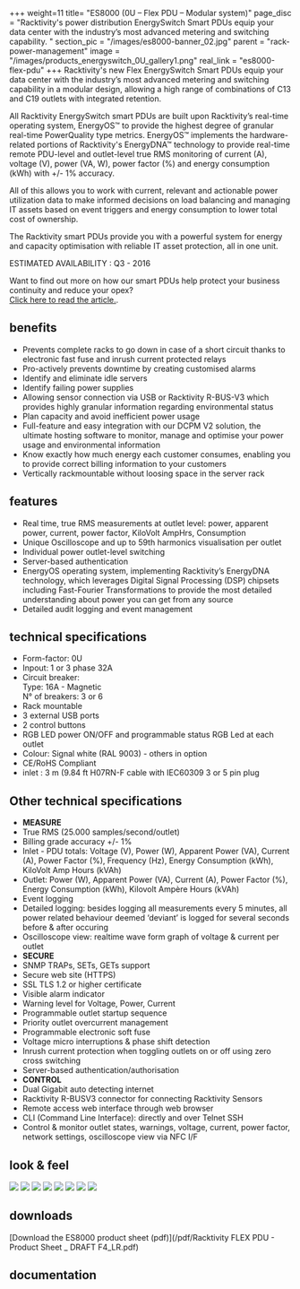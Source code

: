 +++
weight=11
title= "ES8000 (0U – Flex PDU – Modular system)"
page_disc = "Racktivity's power distribution EnergySwitch Smart PDUs equip your data center with the industry’s most advanced metering and switching capability.  "
section_pic = "/images/es8000-banner_02.jpg"
parent = "rack-power-management"
image = "/images/products_energyswitch_0U_gallery1.png"
real_link = "es8000-flex-pdu"
+++
Racktivity's new Flex EnergySwitch Smart PDUs equip your data center with the industry’s most advanced metering and switching capability in a modular design, allowing a high range of combinations of C13 and C19 outlets with integrated retention.  

All Racktivity EnergySwitch smart PDUs are built upon Racktivity’s real-time operating system, EnergyOS™ to provide the highest degree of granular real-time PowerQuality type metrics. EnergyOS™ implements the hardware-related portions of Racktivity's EnergyDNA™ technology to provide real-time remote PDU-level and outlet-level true RMS monitoring of current (A), voltage (V), power (VA, W), power factor (%) and energy consumption (kWh) with +/- 1% accuracy.

All of this allows you to work with current, relevant and actionable power utilization data to make informed decisions on load balancing and managing IT assets based on event triggers and energy consumption to lower total cost of ownership.

The Racktivity smart PDUs provide you with a powerful system for energy and capacity optimisation with reliable IT asset protection, all in one unit.

ESTIMATED AVAILABILITY : Q3 - 2016

Want to find out more on how our smart PDUs help protect your business continuity and reduce your opex?  
[Click here to read the article.](/our-smart-pdus-increase-your-uptime-reduce-opex).

## benefits

* Prevents complete racks to go down in case of a short circuit thanks to electronic fast fuse and inrush current protected relays
* Pro-actively prevents downtime by creating customised alarms
* Identify and eliminate idle servers
* Identify failing power supplies
* Allowing sensor connection via USB or Racktivity R-BUS-V3 which provides highly granular information regarding environmental status
* Plan capacity and avoid inefficient power usage
* Full-feature and easy integration with our DCPM V2 solution, the ultimate hosting software to monitor, manage and optimise your power usage and environmental information
* Know exactly how much energy each customer consumes, enabling you to provide correct billing information to your customers
* Vertically rackmountable without loosing space in the server rack

## features

* Real time, true RMS measurements at outlet level: power, apparent power, current, power factor, KiloVolt AmpHrs, Consumption
* Unique Oscilloscope and up to 59th harmonics visualisation per outlet
* Individual power outlet-level switching
* Server-based authentication
* EnergyOS operating system, implementing Racktivity’s EnergyDNA technology, which leverages Digital Signal Processing (DSP) chipsets including Fast-Fourier Transformations to provide the most detailed understanding about power you can get from any source
* Detailed audit logging and event management

## technical specifications

*   Form-factor: 0U
*   Inpout: 1 or 3 phase 32A
*   Circuit breaker:  
    Type: 16A - Magnetic  
    N° of breakers: 3 or 6
*   Rack mountable
*   3 external USB ports
*   2 control buttons
*   RGB LED power ON/OFF and programmable status RGB Led at each outlet
*   Colour: Signal white (RAL 9003) - others in option
*   CE/RoHS Compliant  
*   inlet : 3 m (9.84 ft H07RN-F cable with IEC60309 3 or 5 pin plug 

## Other technical specifications

* **MEASURE**
* True RMS (25.000 samples/second/outlet)
* Billing grade accuracy +/- 1%
* Inlet - PDU totals: Voltage (V), Power (W), Apparent Power (VA), Current (A), Power Factor (%), Frequency (Hz), Energy Consumption (kWh), KiloVolt Amp Hours (kVAh)
* Outlet: Power (W), Apparent Power (VA), Current (A), Power Factor (%), Energy Consumption (kWh), Kilovolt Ampère Hours (kVAh)
* Event logging
* Detailed logging: besides logging all measurements every 5 minutes, all power related behaviour deemed ‘deviant’ is logged for several seconds before & after occuring
* Oscilloscope view: realtime wave form graph of voltage & current per outlet
* **SECURE**
* SNMP TRAPs, SETs, GETs support
* Secure web site (HTTPS)
* SSL TLS 1.2 or higher certificate
* Visible alarm indicator
* Warning level for Voltage, Power, Current
* Programmable outlet startup sequence
* Priority outlet overcurrent management
* Programmable electronic soft fuse
* Voltage micro interruptions & phase shift detection
* Inrush current protection when toggling outlets on or off using zero cross switching
* Server-based authentication/authorisation
* **CONTROL**
* Dual Gigabit auto detecting internet
* Racktivity R-BUSV3 connector for connecting Racktivity Sensors
* Remote access web interface through web browser
* CLI (Command Line Interface): directly and over Telnet SSH
* Control & monitor outlet states, warnings, voltage, current, power factor, network settings, oscilloscope view via NFC I/F

## look & feel
<a href="/images/products_energyswitch_0U_gallery1.png" class="fancybox link">![](/images/products_energyswitch_0U_gallery1.png)</a>
<a href="/images/products_energyswitch_0U_gallery2.png" class="fancybox link">![](/images/products_energyswitch_0U_gallery2.png)</a>
<a href="/images/products_energyswitch_0U_gallery3.png" class="fancybox link">![](/images/products_energyswitch_0U_gallery3.png)</a>
<a href="/images/products_energyswitch_0U_gallery4.png" class="fancybox link">![](/images/products_energyswitch_0U_gallery4.png)</a>
<a href="/images/products_energyswitch_0U_gallery5.png" class="fancybox link">![](/images/products_energyswitch_0U_gallery5.png)</a>
<a href="/images/products_energyswitch_0U_gallery6.png" class="fancybox link">![](/images/products_energyswitch_0U_gallery6.png)</a>
<a href="/images/products_energyswitch_0U_gallery7.png" class="fancybox link">![](/images/products_energyswitch_0U_gallery7.png)</a>
<a href="/images/products_energyswitch_0U_gallery8.png" class="fancybox link">![](/images/products_energyswitch_0U_gallery8.png)</a>

## downloads
[Download the ES8000 product sheet (pdf)](/pdf/Racktivity FLEX PDU - Product Sheet _ DRAFT F4_LR.pdf)

## documentation